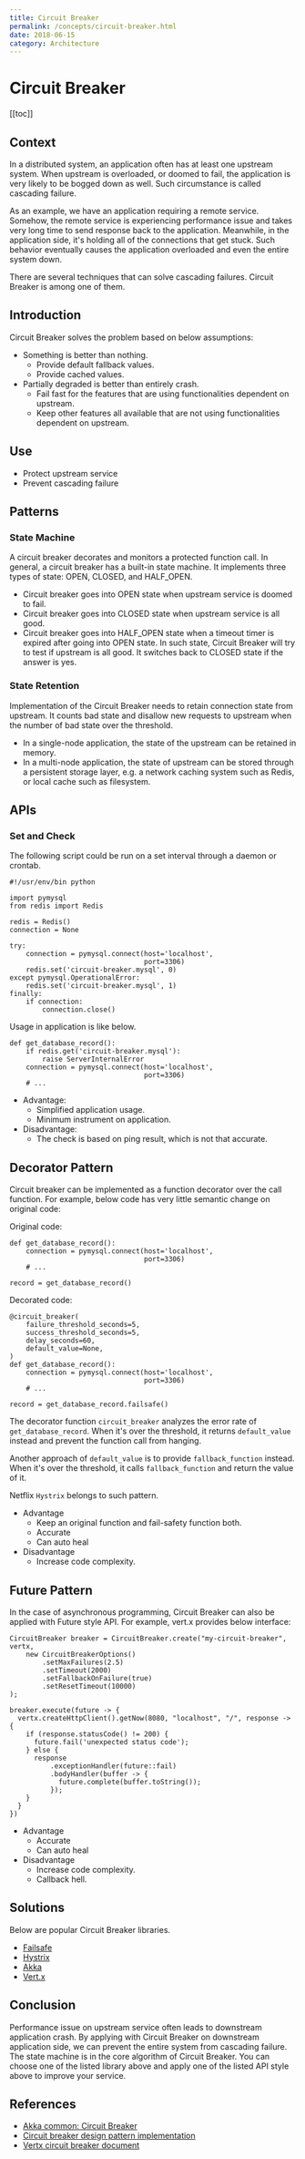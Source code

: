 ```yaml
---
title: Circuit Breaker
permalink: /concepts/circuit-breaker.html
date: 2018-06-15
category: Architecture
---
```


# Circuit Breaker

[[toc]]

## Context

In a distributed system, an application often has at least one upstream system. When upstream is overloaded, or doomed to fail, the application is very likely to be bogged down as well. Such circumstance is called cascading failure.

As an example, we have an application requiring a remote service. Somehow, the remote service is experiencing performance issue and takes very long time to send response back to the application. Meanwhile, in the application side, it's holding all of the connections that get stuck.  Such behavior eventually causes the application overloaded and even the entire system down.

There are several techniques that can solve cascading failures. Circuit Breaker is among one of them.

## Introduction

Circuit Breaker solves the problem based on below assumptions:

* Something is better than nothing.
    * Provide default fallback values.
    * Provide cached values.
* Partially degraded is better than entirely crash.
    * Fail fast for the features that are using functionalities dependent on upstream.
    * Keep other features all available that are not using functionalities dependent on upstream.

## Use

* Protect upstream service
* Prevent cascading failure

## Patterns

### State Machine

A circuit breaker decorates and monitors a protected function call.  In general, a circuit breaker has a built-in state machine. It implements three types of state: OPEN, CLOSED, and HALF_OPEN.

* Circuit breaker goes into OPEN state when upstream service is doomed to fail.
* Circuit breaker goes into CLOSED state when upstream service is all good.
* Circuit breaker goes into HALF_OPEN state when a timeout timer is expired after going into OPEN state. In such state, Circuit Breaker will try to test if upstream is all good. It switches back to CLOSED state if the answer is yes.

### State Retention

Implementation of the Circuit Breaker needs to retain connection state from upstream. It counts bad state and disallow new requests to upstream when the number of bad state over the threshold.

* In a single-node application, the state of the upstream can be retained in memory. 
* In a multi-node application, the state of upstream can be stored through a persistent storage layer, e.g. a network caching system such as Redis, or local cache such as filesystem.

## APIs

### Set and Check

The following script could be run on a set interval through a daemon or crontab.

```
#!/usr/env/bin python

import pymysql
from redis import Redis

redis = Redis()
connection = None

try:
    connection = pymysql.connect(host='localhost',
                                 port=3306)
    redis.set('circuit-breaker.mysql', 0)
except pymysql.OperationalError:
    redis.set('circuit-breaker.mysql', 1)
finally:
    if connection:
        connection.close()
```

Usage in application is like below.

```
def get_database_record():
    if redis.get('circuit-breaker.mysql'):
        raise ServerInternalError
    connection = pymysql.connect(host='localhost',
                                 port=3306)
    # ...
```

* Advantage:
    * Simplified application usage.
    * Minimum instrument on application.
* Disadvantage:
    * The check is based on ping result, which is not that accurate.

## Decorator Pattern

Circuit breaker can be implemented as a function decorator over the call function. For example, below code has very little semantic change on original code:

Original code:

```
def get_database_record():
    connection = pymysql.connect(host='localhost',
                                 port=3306)
    # ...

record = get_database_record()
```

Decorated code:

```
@circuit_breaker(
    failure_threshold_seconds=5,
    success_threshold_seconds=5,
    delay_seconds=60,
    default_value=None,
)
def get_database_record():
    connection = pymysql.connect(host='localhost',
                                 port=3306)
    # ...

record = get_database_record.failsafe()
```

The decorator function `circuit_breaker` analyzes the error rate of `get_database_record`. When it's over the threshold, it returns `default_value` instead and prevent the function call from hanging.

Another approach of `default_value` is to provide `fallback_function` instead. When it's over the threshold, it calls `fallback_function` and return the value of it.

Netflix `Hystrix` belongs to such pattern.

* Advantage
    * Keep an original function and fail-safety function both.
    * Accurate
    * Can auto heal
* Disadvantage
    * Increase code complexity.

## Future Pattern

In the case of asynchronous programming, Circuit Breaker can also be applied with Future style API. For example, vert.x provides below interface:

```
CircuitBreaker breaker = CircuitBreaker.create("my-circuit-breaker", vertx,
    new CircuitBreakerOptions()
        .setMaxFailures(2.5)
        .setTimeout(2000)
        .setFallbackOnFailure(true)
        .setResetTimeout(10000)
);

breaker.execute(future -> {
  vertx.createHttpClient().getNow(8080, "localhost", "/", response -> {
    if (response.statusCode() != 200) {
      future.fail('unexpected status code');
    } else {
      response
          .exceptionHandler(future::fail)
          .bodyHandler(buffer -> {
            future.complete(buffer.toString());
          });
    }
  }
})
```

* Advantage
    * Accurate
    * Can auto heal
* Disadvantage
    * Increase code complexity.
    * Callback hell.

## Solutions

Below are popular Circuit Breaker libraries.

* [Failsafe](https://github.com/jhalterman/failsafe/)
* [Hystrix](https://github.com/Netflix/Hystrix/)
* [Akka](https://akka.io/)
* [Vert.x](https://vertx.io/)

## Conclusion

Performance issue on upstream service often leads to downstream application crash. By applying with Circuit Breaker on downstream application side, we can prevent the entire system from cascading failure.  The state machine is in the core algorithm of Circuit Breaker. You can choose one of the listed library above and apply one of the listed API style above to improve your service.

## References

* [Akka common: Circuit Breaker](https://doc.akka.io/docs/akka/2.5/common/circuitbreaker.html)
* [Circuit breaker design pattern implementation](https://stackoverflow.com/questions/30285637/circuit-breaker-design-pattern-implementation)
* [Vertx circuit breaker document](https://vertx.io/docs/vertx-circuit-breaker/java/)
